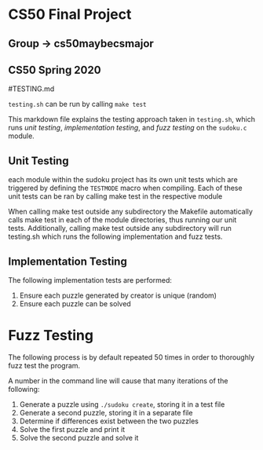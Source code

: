 # CS50 Final Project
## Group -> cs50maybecsmajor
## CS50 Spring 2020

#TESTING.md

`testing.sh` can be run by calling `make test`

This markdown file explains the testing approach taken in `testing.sh`, which runs *unit testing*, *implementation testing*, and *fuzz testing* on the `sudoku.c` module.

## Unit Testing
each module within the sudoku project has its own unit tests which are triggered by defining the ```TESTMODE``` macro when compiling. Each of these unit tests can be ran by calling make test in the respective module

When calling make test outside any subdirectory the Makefile automatically calls make test in each of the module directories, thus running our unit tests. Additionally, calling make test outside any subdirectory will run testing.sh which runs the following implementation and fuzz tests.

## Implementation Testing

The following implementation tests are performed:

1. Ensure each puzzle generated by creator is unique (random)
2. Ensure each puzzle can be solved


# Fuzz Testing

The following process is by default repeated 50 times in order to thoroughly fuzz test the program.

A number in the command line will cause that many iterations of the following:

1. Generate a puzzle using `./sudoku create`, storing it in a test file
2. Generate a second puzzle, storing it in a separate file
3. Determine if differences exist between the two puzzles
4. Solve the first puzzle and print it
5. Solve the second puzzle and solve it
